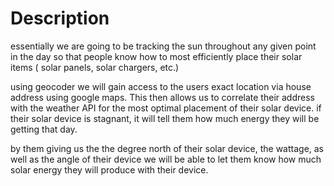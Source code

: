 # Description

essentially we are going to be tracking the sun throughout any given point in the day 
so that people know how to most efficiently place their solar items ( solar panels, solar chargers, etc.)

using geocoder we will gain access to the users exact location via house address using google maps. This then allows 
us to correlate their address with the weather API for the most optimal placement of their solar device. if their solar device is
stagnant, it will tell them how much energy they will be getting that day.

by them giving us the the degree north of their solar device, the wattage, as well as the angle of their device we will be able
to let them know how much solar energy they will produce with their device.
